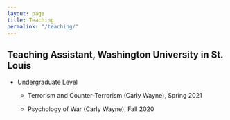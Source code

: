 ```yaml
---
layout: page
title: Teaching
permalink: "/teaching/"
---
```


## Teaching Assistant, Washington University in St. Louis
* Undergraduate Level

	* Terrorism and Counter-Terrorism (Carly Wayne), Spring 2021

	* Psychology of War (Carly Wayne), Fall 2020
